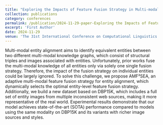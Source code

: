 ```yaml
---
title: "Exploring the Impacts of Feature Fusion Strategy in Multi-modal Entity Alignment"
collection: publications
category: conferences
permalink: /publication/2024-11-29-paper-Exploring the Impacts of Feature Fusion Strategy in Multi-modal Entity Alignment-number-2
excerpt: 'First Author'
date: 2024-11-29
venue: 'The 31st International Conference on Computational Linguistics (COLING 2025)'
---
```


Multi-modal entity alignment aims to identify equivalent entities between two different multi-modal knowledge graphs, which consist of structural triples and images associated with entities. Unfortunately, prior works fuse the multi-modal knowledge of all entities only via solely one single fusion strategy. Therefore, the impact of the fusion strategy on individual entities could be largely ignored. To solve this challenge, we propose AMF²SEA, an adaptive multi-modal feature fusion strategy for entity alignment, which dynamically selects the optimal entity-level feature fusion strategy. Additionally, we build a new dataset based on DBP15K, which includes a full set of entity images from multiple inconsistent web sources, making it more representative of the real world. Experimental results demonstrate that our model achieves state-of-the-art (SOTA) performance compared to models using the same modality on DBP15K and its variants with richer image sources and styles.

